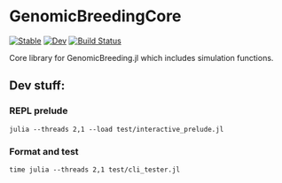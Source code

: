 # GenomicBreedingCore

[![Stable](https://img.shields.io/badge/docs-stable-blue.svg)](https://genomicbreeding.github.io/GenomicBreedingCore.jl/stable/)
[![Dev](https://img.shields.io/badge/docs-dev-blue.svg)](https://genomicbreeding.github.io/GenomicBreedingCore.jl/dev/)
[![Build Status](https://github.com/GenomicBreeding/GenomicBreedingCore.jl/actions/workflows/CI.yml/badge.svg?branch=main)](https://github.com/GenomicBreeding/GenomicBreedingCore.jl/actions/workflows/CI.yml?query=branch%3Amain)

Core library for GenomicBreeding.jl which includes simulation functions.

## Dev stuff:

### REPL prelude

```shell
julia --threads 2,1 --load test/interactive_prelude.jl
```

### Format and test

```shell
time julia --threads 2,1 test/cli_tester.jl
```
